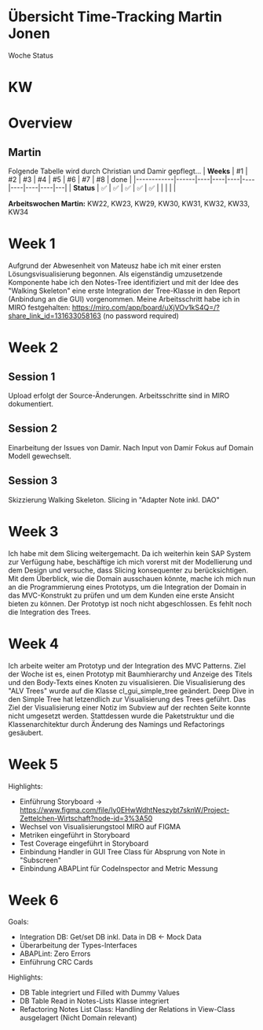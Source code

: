 # Übersicht Time-Tracking Martin Jonen

Woche Status

KW 
=======
# Overview
## Martin
Folgende Tabelle wird durch Christian und Damir gepflegt...
| **Weeks**  | #1   | #2 | #3 | #4 | #5 | #6 | #7 | #8 | done  |
|------------|------|----|----|----|----|----|----|----|---|
| **Status** | :white_check_mark: | :white_check_mark: | :white_check_mark: | :white_check_mark: | :white_check_mark: |  |  |  |   |

**Arbeitswochen Martin:**
KW22, KW23, KW29, KW30, KW31, KW32, KW33, KW34


# Week 1

Aufgrund der Abwesenheit von Mateusz habe ich mit einer ersten Lösungsvisualisierung begonnen. Als eigenständig umzusetzende Komponente habe ich den Notes-Tree identifiziert und mit der Idee des "Walking Skeleton" eine erste Integration der Tree-Klasse in den Report (Anbindung an die GUI) vorgenommen. Meine Arbeitsschritt habe ich in MIRO festgehalten: https://miro.com/app/board/uXjVOv1kS4Q=/?share_link_id=131633058163 (no password required)

# Week 2

## Session 1

Upload erfolgt der Source-Änderungen. Arbeitsschritte sind in MIRO dokumentiert.

## Session 2

Einarbeitung der Issues von Damir. Nach Input von Damir Fokus auf Domain Modell gewechselt. 

## Session 3

Skizzierung Walking Skeleton. Slicing in "Adapter Note inkl. DAO"

# Week 3

Ich habe mit dem Slicing weitergemacht. Da ich weiterhin kein SAP System zur Verfügung habe, beschäftige ich mich vorerst mit der Modellierung und dem Design und versuche, dass Slicing konsequenter zu berücksichtigen. 
Mit dem Überblick, wie die Domain ausschauen könnte, mache ich mich nun an die Programmierung eines Prototyps, um die Integration der Domain in das MVC-Konstrukt zu prüfen und um dem Kunden eine erste Ansicht bieten zu können.
Der Prototyp ist noch nicht abgeschlossen. Es fehlt noch die Integration des Trees.

# Week 4
Ich arbeite weiter am Prototyp und der Integration des MVC Patterns. Ziel der Woche ist es, einen Prototyp mit Baumhierarchy und Anzeige des Titels und den Body-Texts eines Knoten zu visualisieren.
Die Visualisierung des "ALV Trees" wurde auf die Klasse cl_gui_simple_tree geändert. Deep Dive in den Simple Tree hat letzendlich zur Visualisierung des Trees geführt. Das Ziel der Visualisierung einer Notiz im Subview auf der rechten Seite konnte nicht umgesetzt werden. Stattdessen wurde die Paketstruktur und die Klassenarchitektur durch Änderung des Namings und Refactorings gesäubert. 

# Week 5
Highlights:
- Einführung Storyboard -> https://www.figma.com/file/Iy0EHwWdhtNeszybt7sknW/Project-Zettelchen-Wirtschaft?node-id=3%3A50
- Wechsel von Visualisierungstool MIRO auf FIGMA
- Metriken eingeführt in Storyboard
- Test Coverage eingeführt in Storyboard
- Einbindung Handler in GUI Tree Class für Absprung von Note in "Subscreen"
- Einbindung ABAPLint für CodeInspector and Metric Messung

# Week 6
Goals:
- Integration DB: Get/set DB inkl. Data in DB ← Mock Data
- Überarbeitung der Types-Interfaces
- ABAPLint: Zero Errors
- Einführung CRC Cards

Highlights:
- DB Table integriert und Filled with Dummy Values
- DB Table Read in Notes-Lists Klasse integriert
- Refactoring Notes List Class: Handling der Relations in View-Class ausgelagert (Nicht Domain relevant)
